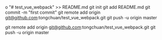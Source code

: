 o "# test_vue_webpack" >> README.md
git init
git add README.md
git commit -m "first commit"
git remote add origin git@github.com:tongchuan/test_vue_webpack.git
git push -u origin master

git remote add origin git@github.com:tongchuan/test_vue_webpack.git
git push -u origin master

